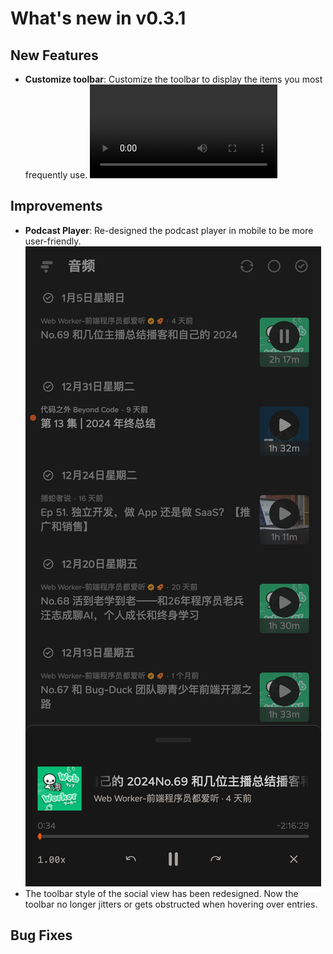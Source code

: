 # What's new in v0.3.1

## New Features

- **Customize toolbar**: Customize the toolbar to display the items you most frequently use.
  ![Customize toolbar](https://github.com/RSSNext/assets/blob/main/customize-toolbar.mp4?raw=true)

## Improvements

- **Podcast Player**: Re-designed the podcast player in mobile to be more user-friendly.
  ![Podcast Player](https://github.com/RSSNext/assets/blob/8f778dac8bb2e765acab2157497e4a77a60c5a0b/mobile-audio-player.png?raw=true)
- The toolbar style of the social view has been redesigned. Now the toolbar no longer jitters or gets obstructed when hovering over entries.

## Bug Fixes
